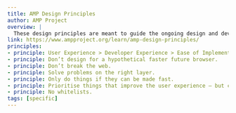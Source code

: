 ```yaml
---
title: AMP Design Principles
author: AMP Project
overview: |
  These design principles are meant to guide the ongoing design and development of AMP. They should help us make internally consistent decisions.
link: https://www.ampproject.org/learn/amp-design-principles/
principles:
- principle: User Experience > Developer Experience > Ease of Implementation.
- principle: Don’t design for a hypothetical faster future browser.
- principle: Don’t break the web.
- principle: Solve problems on the right layer.
- principle: Only do things if they can be made fast.
- principle: Prioritise things that improve the user experience – but compromise when needed.
- principle: No whitelists.
tags: [specific]
---
```

